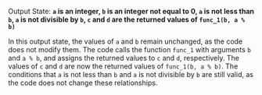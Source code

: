 Output State: **`a` is an integer, `b` is an integer not equal to 0, `a` is not less than `b`, `a` is not divisible by `b`, `c` and `d` are the returned values of `func_1(b, a % b)`**

In this output state, the values of `a` and `b` remain unchanged, as the code does not modify them. The code calls the function `func_1` with arguments `b` and `a % b`, and assigns the returned values to `c` and `d`, respectively. The values of `c` and `d` are now the returned values of `func_1(b, a % b)`. The conditions that `a` is not less than `b` and `a` is not divisible by `b` are still valid, as the code does not change these relationships.